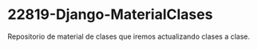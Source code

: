 # 22819-Django-MaterialClases
Repositorio de material de clases que iremos actualizando clases a clase.
